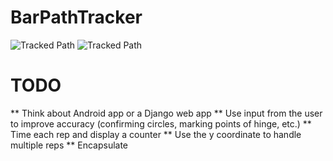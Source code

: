 # BarPathTracker

![Tracked Path](https://github.com/bencarothers/BarPathTracker/blob/master/images/bensPath.png)
![Tracked Path](https://github.com/bencarothers/BarPathTracker/blob/master/images/barPath.png)

# TODO 
** Think about Android app or a Django web app
** Use input from the user to improve accuracy (confirming circles, marking
points of hinge, etc.)
** Time each rep and display a counter
** Use the y coordinate to handle multiple reps
** Encapsulate

